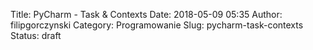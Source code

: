 Title: PyCharm - Task & Contexts
Date: 2018-05-09 05:35
Author: filipgorczynski
Category: Programowanie
Slug: pycharm-task-contexts
Status: draft


